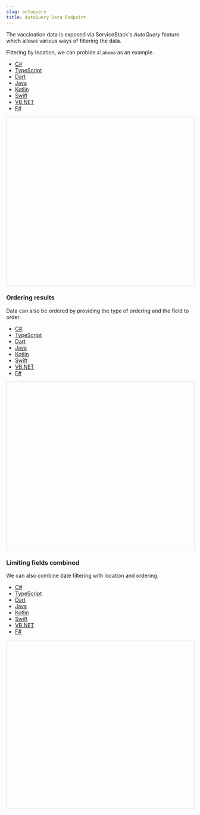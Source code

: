 ```yaml
---
slug: autoquery
title: AutoQuery Data Endpoint
---
```


The vaccination data is exposed via ServiceStack's *AutoQuery* feature which allows various ways of filtering the data.

Filtering by location, we can probide `Alabama` as an example.

<div class="gist-cafe-tabs">
  <ul>
    <li><a href="query-data|csharp">C#</a></li>
    <li><a href="query-data|typescript">TypeScript</a></li>
    <li><a href="query-data|dart">Dart</a></li>
    <li><a href="query-data|java">Java</a></li>
    <li><a href="query-data|kotlin">Kotlin</a></li>
    <li><a href="query-data|swift">Swift</a></li>
    <li><a href="query-data|vbnet">VB.NET</a></li>
    <li><a href="query-data|fsharp">F#</a></li>
  </ul>
  <div>
     <iframe class="gist-cafe-content" src="" frameborder="0" style="height:450px;width:100%;border:1px solid #ddd"></iframe>
  </div>
</div>

### Ordering results

Data can also be ordered by providing the type of ordering and the field to order.

<div class="gist-cafe-tabs">
  <ul>
    <li><a href="query-data-ordered|csharp">C#</a></li>
    <li><a href="query-data-ordered|typescript">TypeScript</a></li>
    <li><a href="query-data-ordered|dart">Dart</a></li>
    <li><a href="query-data-ordered|java">Java</a></li>
    <li><a href="query-data-ordered|kotlin">Kotlin</a></li>
    <li><a href="query-data-ordered|swift">Swift</a></li>
    <li><a href="query-data-ordered|vbnet">VB.NET</a></li>
    <li><a href="query-data-ordered|fsharp">F#</a></li>
  </ul>
  <div>
     <iframe class="gist-cafe-content" src="" frameborder="0" style="height:450px;width:100%;border:1px solid #ddd"></iframe>
  </div>
</div>

### Limiting fields combined

We can also combine date filtering with location and ordering.

<div class="gist-cafe-tabs">
  <ul>
    <li><a href="query-data-combined|csharp">C#</a></li>
    <li><a href="query-data-combined|typescript">TypeScript</a></li>
    <li><a href="query-data-combined|dart">Dart</a></li>
    <li><a href="query-data-combined|java">Java</a></li>
    <li><a href="query-data-combined|kotlin">Kotlin</a></li>
    <li><a href="query-data-combined|swift">Swift</a></li>
    <li><a href="query-data-combined|vbnet">VB.NET</a></li>
    <li><a href="query-data-combined|fsharp">F#</a></li>
  </ul>
  <div>
     <iframe class="gist-cafe-content" src="" frameborder="0" style="height:450px;width:100%;border:1px solid #ddd"></iframe>
  </div>
</div>